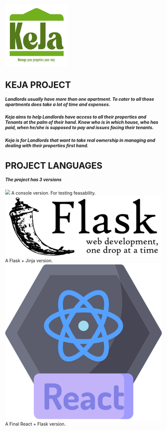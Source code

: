 <img width="200" height="200" alt="keja logo" src="./assets/KejaV2.png">

# KEJA PROJECT

##### Landlords usually have more than one apartment. To cater to all those apartments does take a lot of time and expenses. 

##### Keja aims to help Landlords have access to all their properties and Tenants at the palm of their hand. Know who is in which house, who has paid, when he/she is supposed to pay and issues facing their tenants. 

##### Keja is for Landlords that want to take real ownership in managing and dealing with their properties first hand.

# PROJECT LANGUAGES
##### The project has 3 versions
<img src="./assets/console_logo.png"> A console version. For testing feasability.
<img src="./assets/flask_logo.png"> A Flask + Jinja version.
<img src="./assets/react_logo.png"> A Final React + Flask version.
